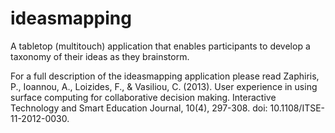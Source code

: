 # ideasmapping
A tabletop (multitouch) application that enables participants to develop a taxonomy of their ideas as they brainstorm.

For a full description of the ideasmapping application please read Zaphiris, P., Ioannou, A., Loizides, F., & Vasiliou, C. (2013). User experience in using surface computing for collaborative decision making. Interactive Technology and Smart Education Journal, 10(4), 297-308. doi: 10.1108/ITSE-11-2012-0030. 
